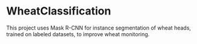 # WheatClassification
This project uses Mask R-CNN for instance segmentation of wheat heads, trained on labeled datasets, to improve wheat monitoring.

